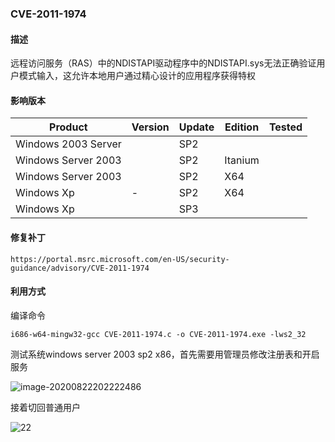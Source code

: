### CVE-2011-1974

#### 描述

远程访问服务（RAS）中的NDISTAPI驱动程序中的NDISTAPI.sys无法正确验证用户模式输入，这允许本地用户通过精心设计的应用程序获得特权

#### 影响版本

| Product             | Version | Update | Edition | Tested |
| ------------------- | ------- | ------ | ------- | ------ |
| Windows 2003 Server |         | SP2    |         |        |
| Windows Server 2003 |         | SP2    | Itanium |        |
| Windows Server 2003 |         | SP2    | X64     |        |
| Windows Xp          | -       | SP2    | X64     |        |
| Windows Xp          |         | SP3    |         |        |

#### 修复补丁

```
https://portal.msrc.microsoft.com/en-US/security-guidance/advisory/CVE-2011-1974
```

#### 利用方式

编译命令

```
i686-w64-mingw32-gcc CVE-2011-1974.c -o CVE-2011-1974.exe -lws2_32
```

测试系统windows server 2003 sp2 x86，首先需要用管理员修改注册表和开启服务

![image-20200822202222486](https://github.com/Ascotbe/Random-img/blob/master/WindowsKernelExploits/CVE-2011-1974_win2003_x86.png?raw=true)

接着切回普通用户

![22](https://github.com/Ascotbe/Random-img/blob/master/WindowsKernelExploits/CVE-2011-1974_win2003_x86.gif?raw=true)

